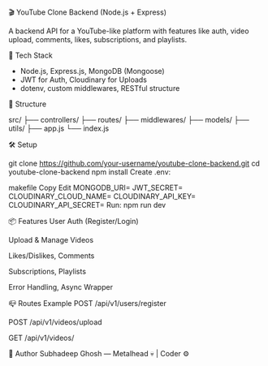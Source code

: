 🎬 YouTube Clone Backend (Node.js + Express)

A backend API for a YouTube-like platform with features like auth, video upload, comments, likes, subscriptions, and playlists.

🚀 Tech Stack

- Node.js, Express.js, MongoDB (Mongoose)
- JWT for Auth, Cloudinary for Uploads
- dotenv, custom middlewares, RESTful structure

📁 Structure

src/
├── controllers/
├── routes/
├── middlewares/
├── models/
├── utils/
├── app.js
└── index.js


🛠️ Setup

git clone https://github.com/your-username/youtube-clone-backend.git
cd youtube-clone-backend
npm install
Create .env:

makefile
Copy
Edit
MONGODB_URI=
JWT_SECRET=
CLOUDINARY_CLOUD_NAME=
CLOUDINARY_API_KEY=
CLOUDINARY_API_SECRET=
Run:
npm run dev

📦 Features
User Auth (Register/Login)

Upload & Manage Videos

Likes/Dislikes, Comments

Subscriptions, Playlists

Error Handling, Async Wrapper

📪 Routes Example
POST /api/v1/users/register

POST /api/v1/videos/upload

GET /api/v1/videos/

🤘 Author
Subhadeep Ghosh — Metalhead 💀 | Coder ⚙️
